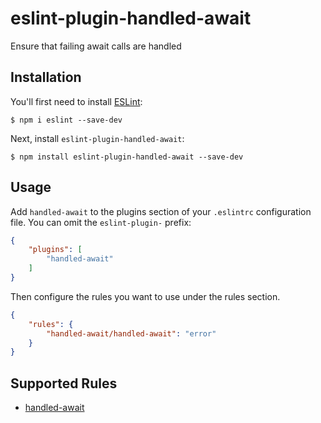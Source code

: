 # eslint-plugin-handled-await

Ensure that failing await calls are handled

## Installation

You'll first need to install [ESLint](http://eslint.org):

```
$ npm i eslint --save-dev
```

Next, install `eslint-plugin-handled-await`:

```
$ npm install eslint-plugin-handled-await --save-dev
```


## Usage

Add `handled-await` to the plugins section of your `.eslintrc` configuration file. You can omit the `eslint-plugin-` prefix:

```json
{
    "plugins": [
        "handled-await"
    ]
}
```


Then configure the rules you want to use under the rules section.

```json
{
    "rules": {
        "handled-await/handled-await": "error"
    }
}
```

## Supported Rules

* [handled-await](docs/rules/handled-await.md)
